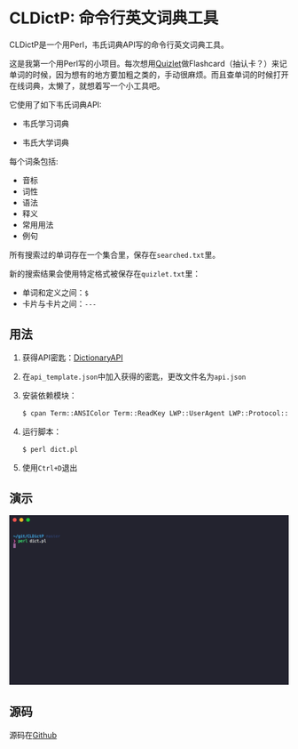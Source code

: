 # CLDictP: 命令行英文词典工具


CLDictP是一个用Perl，韦氏词典API写的命令行英文词典工具。

这是我第一个用Perl写的小项目。每次想用[Quizlet](https://quizlet.com/)做Flashcard（抽认卡？）来记单词的时候，因为想有的地方要加粗之类的，手动很麻烦。而且查单词的时候打开在线词典，太懒了，就想着写一个小工具吧。

它使用了如下韦氏词典API:

- 韦氏学习词典

- 韦氏大学词典

每个词条包括:

- 音标
- 词性
- 语法
- 释义
- 常用用法
- 例句

所有搜索过的单词存在一个集合里，保存在`searched.txt`里。

新的搜索结果会使用特定格式被保存在`quizlet.txt`里：

- 单词和定义之间：`$`
- 卡片与卡片之间：`---`

## 用法

1. 获得API密匙：[DictionaryAPI](https://www.dictionaryapi.com/)
2. 在`api_template.json`中加入获得的密匙，更改文件名为`api.json`
3. 安装依赖模块：

    ``` bash
    $ cpan Term::ANSIColor Term::ReadKey LWP::UserAgent LWP::Protocol::https Readonly XML::LibXML JSON::XS Data::Dumper Set::Light
    ```

4. 运行脚本：

    ``` bash
    $ perl dict.pl
    ```

5. 使用`Ctrl+D`退出

## 演示

![demo_gif](CLDictP_demo.gif)

## 源码

源码在[Github](https://github.com/PwzXxm/CLDictP)
